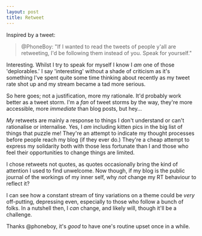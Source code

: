 ```yaml
---
layout: post
title: Retweet
---
```


Inspired by a tweet:

> @PhoneBoy: "﻿If I wanted to read the tweets of people y'all are retweeting, I'd be following them instead of you. Speak for yourself."

Interesting.  Whilst I try to speak for myself I know I *am* one of those 'deplorables.'  I say 'interesting' without a shade of criticism as it's something I've spent quite some time thinking about recently as my tweet rate shot up and my stream became a tad more serious.

So here goes; not a justification, more my rationale. It'd probably work better as a tweet storm.  I'm a *fan* of tweet storms by the way, they're more accessible, more *immediate* than blog posts, but hey…

*My* retweets are mainly a response to things I don't understand or can't rationalise or internalise.  Yes, I *am* including kitten pics in the big list of things that puzzle me!  They're an attempt to indicate my thought processes before people reach my blog (if they ever do.)  They're a cheap attempt to express my solidarity both with those less fortunate than I and those who feel their opportunities to change things are limited.

I chose retweets not quotes, as quotes occasionally bring the kind of attention I used to find unwelcome.  Now though, if my blog is the public journal of the workings of my inner self, why *not* change my RT behaviour to reflect it?

I can see how a constant stream of tiny variations on a theme could be *very* off-putting, depressing even, especially to those who follow a bunch of folks.  In a nutshell then, I *can* change, and likely will, though it'll be a challenge.

Thanks @phoneboy, it's *good* to have one's routine upset once in a while.
